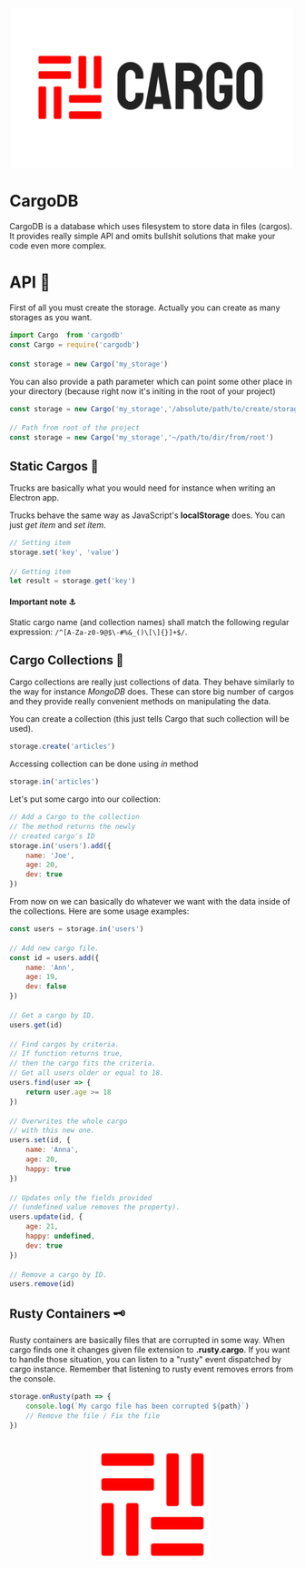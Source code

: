 <div align="center">
  <img src="https://raw.githubusercontent.com/Ph0enixKM/CargoDB/master/arts/logo-banner.png" width="500">
</div>

# CargoDB

CargoDB is a database which uses filesystem to store data in files (cargos). It provides really simple API and omits bullshit solutions that make your code even more complex.

# API 🎍

First of all you must create the storage.
Actually you can create as many storages as you want.

```js
import Cargo  from 'cargodb'
const Cargo = require('cargodb')

const storage = new Cargo('my_storage')
```

You can also provide a path parameter which can point some other place in your directory
(because right now it's initing in the root of your project)

```js
const storage = new Cargo('my_storage','/absolute/path/to/create/storage')

// Path from root of the project
const storage = new Cargo('my_storage','~/path/to/dir/from/root')
```

## Static Cargos 🚛

Trucks are basically what you would need 
for instance when writing an Electron app.

Trucks behave the same way as JavaScript's **localStorage** does.
You can just *get item* and *set item*.

```js
// Setting item
storage.set('key', 'value')

// Getting item
let result = storage.get('key')
```

#### Important note ⚓

Static cargo name (and collection names) shall match the following regular expression: `/^[A-Za-z0-9@$\-#%&_()\[\]{}]+$/`. 

## Cargo Collections 🚢

Cargo collections are really just collections of data. They behave similarly to the way for instance *MongoDB*  does. These can store big number of cargos and they provide really convenient methods on manipulating the data.

You can create a collection (this just tells Cargo that such collection will be used).

```js
storage.create('articles')
```

Accessing collection can be done using *in* method

```js
storage.in('articles')
```

Let's put some cargo into our collection:

```js
// Add a Cargo to the collection
// The method returns the newly 
// created cargo's ID
storage.in('users').add({
    name: 'Joe',
    age: 20,
    dev: true
})
```

From now on we can basically do whatever we want with the data inside of the collections. Here are some usage examples:

```js
const users = storage.in('users')

// Add new cargo file.
const id = users.add({
    name: 'Ann',
    age: 19,
    dev: false
})

// Get a cargo by ID.
users.get(id)

// Find cargos by criteria.
// If function returns true,
// then the cargo fits the criteria.
// Get all users older or equal to 18.
users.find(user => {
    return user.age >= 18
})

// Overwrites the whole cargo
// with this new one.
users.set(id, {
    name: 'Anna',
    age: 20,
    happy: true
})

// Updates only the fields provided
// (undefined value removes the property).
users.update(id, {
    age: 21,
    happy: undefined,
    dev: true    
})

// Remove a cargo by ID.
users.remove(id)
```

## Rusty Containers 🗝️

Rusty containers are basically files that are corrupted in some way. When cargo finds one it changes given file extension to **.rusty.cargo**. If you want to handle those situation, you can listen to a "rusty" event dispatched by cargo instance. Remember that listening to rusty event removes errors from the console.

```js
storage.onRusty(path => {
    console.log(`My cargo file has been corrupted ${path}`)
    // Remove the file / Fix the file
})
```

<div align="center">
    <br>
    <img src="https://raw.githubusercontent.com/Ph0enixKM/CargoDB/master/arts/logo.png" width="200">
</div>

